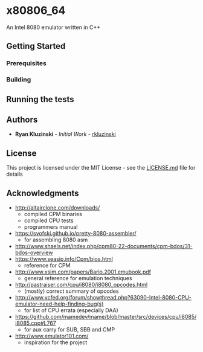 # x80806_64

An Intel 8080 emulator written in C++

## Getting Started

### Prerequisites

### Building

## Running the tests

## Authors

* **Ryan Kluzinski** - *Initial Work* - [rkluzinski](https://github.com/rkluzinski)

## License

This project is licensed under the MIT License - see the [LICENSE.md](LICENSE.md) file for details

## Acknowledgments

* http://altairclone.com/downloads/
    * compiled CPM binaries
    * compiled CPU tests
    * programmers manual
* https://svofski.github.io/pretty-8080-assembler/
    * for assembling 8080 asm
* http://www.shaels.net/index.php/cpm80-22-documents/cpm-bdos/31-bdos-overview
* https://www.seasip.info/Cpm/bios.html
    * reference for CPM
* http://www.xsim.com/papers/Bario.2001.emubook.pdf
    * general reference for emulation techniques
* http://pastraiser.com/cpu/i8080/i8080_opcodes.html
    * (mostly) correct summary of opcodes
* http://www.vcfed.org/forum/showthread.php?63090-Intel-8080-CPU-emulator-need-help-finding-bug(s)
    * for list of CPU errata (especially DAA)
* https://github.com/mamedev/mame/blob/master/src/devices/cpu/i8085/i8085.cpp#L767
    * for aux carry for SUB, SBB and CMP
* http://www.emulator101.com/
    * inspiration for the project